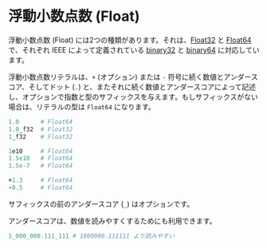 # 浮動小数点数 (Float)

浮動小数点数 (Float) には2つの種類があります。それは、[Float32](http://crystal-lang.org/api/Float32.html) と [Float64](http://crystal-lang.org/api/Float64.html) で、それぞれ IEEE によって定義されている [binary32](http://en.wikipedia.org/wiki/Single_precision_floating-point_format) と [binary64](http://en.wikipedia.org/wiki/Double_precision_floating-point_format) に対応しています。

浮動小数点数リテラルは、`+` (オプション) または `-` 符号に続く数値とアンダースコア、そしてドット (`.`) と、またそれに続く数値とアンダースコアによって記述し、オプションで指数と型のサフィックスを与えます。もしサフィックスがない場合は、リテラルの型は `Float64` になります。

```ruby
1.0      # Float64
1.0_f32  # Float32
1_f32    # Float32

1e10     # Float64
1.5e10   # Float64
1.5e-7   # Float64

+1.3     # Float64
-0.5     # Float64
```

サフィックスの前のアンダースコア (`_`) はオプションです。

アンダースコアは、数値を読みやすくするためにも利用できます。

```ruby
1_000_000.111_111 # 1000000.111111 より読みやすい
```
